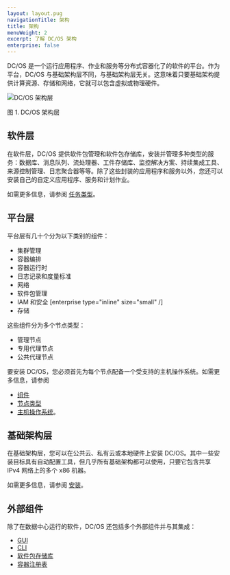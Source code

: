 ```yaml
---
layout: layout.pug
navigationTitle: 架构
title: 架构
menuWeight: 2
excerpt: 了解 DC/OS 架构
enterprise: false
---
```


DC/OS 是一个运行应用程序、作业和服务等分布式容器化了的软件的平台。作为平台，DC/OS 与基础架构层不同，与基础架构层无关。这意味着只要基础架构提供计算资源、存储和网络，它就可以包含虚拟或物理硬件。

![DC/OS 架构层](/cn/1.11/img/dcos-architecture-layers.png)

图 1. DC/OS 架构层

## 软件层

在软件层，DC/OS 提供软件包管理和软件包存储库，安装并管理多种类型的服务：数据库、消息队列、流处理器、工件存储库、监控解决方案、持续集成工具、来源控制管理、日志聚合器等等。除了这些封装的应用程序和服务以外，您还可以安装自己的自定义应用程序、服务和计划作业。

如需更多信息，请参阅 [任务类型](/cn/1.11/overview/architecture/task-types/)。

## 平台层

平台层有几十个分为以下类别的组件：

- 集群管理
- 容器编排
- 容器运行时
- 日志记录和度量标准
- 网络
- 软件包管理
- IAM 和安全 [enterprise type="inline" size="small" /]
- 存储

这些组件分为多个节点类型：

- 管理节点
- 专用代理节点
- 公共代理节点

要安装 DC/OS，您必须首先为每个节点配备一个受支持的主机操作系统。如需更多信息，请参阅
- [组件](/cn/1.11/overview/architecture/components/)
- [节点类型](/cn/1.11/overview/architecture/node-types/)
- [主机操作系统](/cn/1.11/overview/concepts/#host-operating-system)。

## 基础架构层

在基础架构层，您可以在公共云、私有云或本地硬件上安装 DC/OS。其中一些安装目标具有自动配置工具，但几乎所有基础架构都可以使用，只要它包含共享 IPv4 网络上的多个 x86 机器。

如需更多信息，请参阅 [安装](/cn/1.11/installing/)。

## 外部组件

除了在数据中心运行的软件，DC/OS 还包括多个外部组件并与其集成：

- [GUI](/cn/1.11/gui/)
- [CLI](/cn/1.11/cli/)
- [软件包存储库](/cn/1.11/administering-clusters/repo/)
- [容器注册表](/cn/1.11/overview/concepts/#container-registry)
